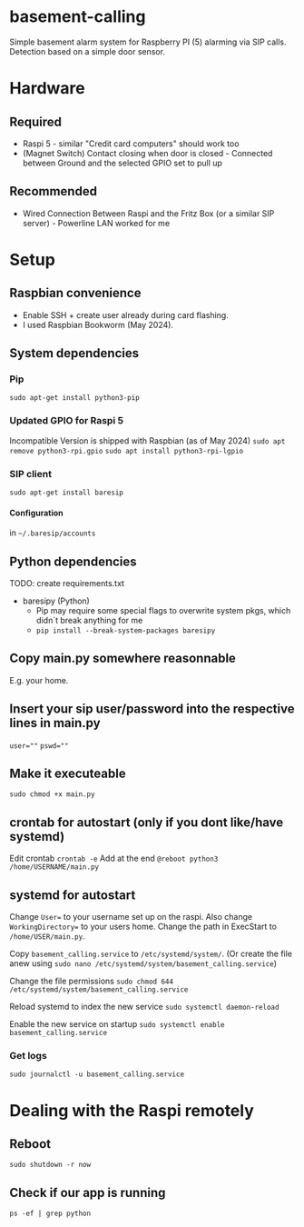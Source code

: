 # basement-calling
Simple basement alarm system for Raspberry PI (5) alarming via SIP calls. Detection based on a simple door sensor.

# Hardware

## Required
* Raspi 5 - similar "Credit card computers" should work too
* (Magnet Switch) Contact closing when door is closed - Connected between Ground and the selected GPIO set to pull up

## Recommended
* Wired Connection Between Raspi and the Fritz Box (or a similar SIP server) - Powerline LAN worked for me

# Setup
## Raspbian convenience
* Enable SSH + create user already during card flashing.
* I used Raspbian Bookworm (May 2024).

## System dependencies
### Pip
`sudo apt-get install python3-pip`

### Updated GPIO for Raspi 5
Incompatible Version is shipped with Raspbian (as of May 2024)
`sudo apt remove python3-rpi.gpio`
`sudo apt install python3-rpi-lgpio`

### SIP client
`sudo apt-get install baresip`

#### Configuration
in `~/.baresip/accounts`

## Python dependencies
TODO: create requirements.txt
* baresipy (Python)
    * Pip may require some special flags to overwrite system pkgs, which didn`t break anything for me
    * `pip install --break-system-packages baresipy`

## Copy main.py somewhere reasonnable
E.g. your home.

## Insert your sip user/password into the respective lines in main.py
`user=""`
`pswd=""`

## Make it executeable
`sudo chmod +x main.py`

## crontab for autostart (only if you dont like/have systemd)
Edit crontab
`crontab -e`
Add at the end
`@reboot python3 /home/USERNAME/main.py`

## systemd for autostart
Change `User=` to your username set up on the raspi. Also change `WorkingDirectory=` to your users home.
Change the path in ExecStart to `/home/USER/main.py`.

Copy `basement_calling.service` to `/etc/systemd/system/`. (Or create the file anew using `sudo nano /etc/systemd/system/basement_calling.service`)

Change the file permissions `sudo chmod 644 /etc/systemd/system/basement_calling.service`

Reload systemd to index the new service `sudo systemctl daemon-reload`

Enable the new service on startup `sudo systemctl enable basement_calling.service`

### Get logs
`sudo journalctl -u basement_calling.service`

# Dealing with the Raspi remotely
## Reboot
`sudo shutdown -r now`
## Check if our app is running
`ps -ef | grep python`

